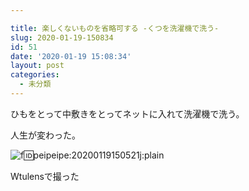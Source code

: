 ```yaml
---

title: 楽しくないものを省略可する -くつを洗濯機で洗う-
slug: 2020-01-19-150834
id: 51
date: '2020-01-19 15:08:34'
layout: post
categories:
  - 未分類
---
```


ひもをとって中敷きをとってネットに入れて洗濯機で洗う。

人生が変わった。



![f:id:peipeipe:20200119150521j:plain](https://cdn-ak.f.st-hatena.com/images/fotolife/p/peipeipe/20200119/20200119150521.jpg "f:id:peipeipe:20200119150521j:plain")

Wtulensで撮った

